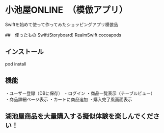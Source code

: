# 小池屋ONLINE　（模倣アプリ）
Swiftを始めて使って作ってみたショッピングアプリ模倣品

##　使ったもの
Swift(Storyboard)
RealmSwift
cocoapods

## インストール
pod install

## 機能
・ユーザー登録（DBに保存）
・ログイン
・商品一覧表示（テーブルビュー）
・商品詳細ページ表示
・カートに商品追加
・購入完了風画面表示

## 湖池屋商品を大量購入する擬似体験を楽しんでください！

